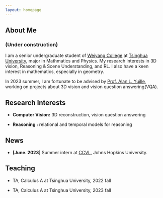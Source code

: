 ```yaml
---
layout: homepage
---
```


## About Me

### (Under construction) 

I am a senior undergraduate student of [Weiyang College](https://www.wyc.tsinghua.edu.cn/) at [Tsinghua University](https://www.tsinghua.edu.cn/), major in Mathmatics and Physics. My research interests in 3D vision, Reasoning & Scene Understanding, and RL. I also have a keen interest in mathematics, especially in geometry. 

In 2023 summer, I am fortunate to be advised by [Prof. Alan L. Yuille](https://www.cs.jhu.edu/~ayuille/), working on projects about 3D vision and vision question answering(VQA).


## Research Interests

- **Computer Vision:** 3D reconstruction, vision question answering

- **Reasoning :** relational and temporal models for reasoning


## News

- **[June. 2023]** Summer intern at [CCVL](https://ccvl.jhu.edu/), Johns Hopkins University.

## Teaching

- TA, Calculus A at Tsinghua University, 2022 fall

- TA, Calculus A at Tsinghua University, 2023 fall


<!-- {% include_relative _includes/publications.md %} -->

<!-- {% include_relative _includes/services.md %} -->
